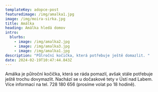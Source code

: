 ```yaml
---
templateKey: adopce-post
featuredimage: /img/amalka1.jpg
image: /img/moira-sirka.jpg
title: Amálka
heading: Amálka hledá domov
intro:
  blurbs:
    - image: /img/amalka2.jpg
    - image: /img/amalka3.jpg
    - image: /img/amalka1.jpg
description: "Půlroční kočička, která potřebuje ještě domazlit. "
date: 2024-02-19T10:47:44.843Z
---
```

A﻿málka je půlroční kočička, která se ráda pomazlí, avšak stále potřebuje ještě trochu dovymazlit. Nachází se u dočaskové tety v Ústí nad Labem. Více informací na tel. 728 180 656 (prosíme volat po 18 hodině).